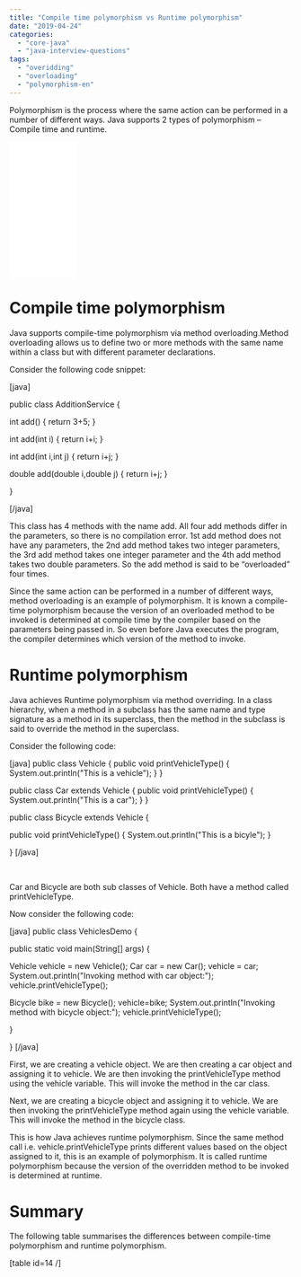 ```yaml
---
title: "Compile time polymorphism vs Runtime polymorphism"
date: "2019-04-24"
categories: 
  - "core-java"
  - "java-interview-questions"
tags: 
  - "overidding"
  - "overloading"
  - "polymorphism-en"
---
```


Polymorphism is the process where the same action can be performed in a number of different ways. Java supports 2 types of polymorphism – Compile time and runtime.

<iframe style="width:120px;height:240px;" marginwidth="0" marginheight="0" scrolling="no" frameborder="0" src="//ws-in.amazon-adsystem.com/widgets/q?ServiceVersion=20070822&amp;OneJS=1&amp;Operation=GetAdHtml&amp;MarketPlace=IN&amp;source=ac&amp;ref=qf_sp_asin_til&amp;ad_type=product_link&amp;tracking_id=learnjava0d-21&amp;marketplace=amazon&amp;region=IN&amp;placement=9390491622&amp;asins=9390491622&amp;linkId=fd93ec30bf91424ed803ca0809ccf5ee&amp;show_border=false&amp;link_opens_in_new_window=false&amp;price_color=333333&amp;title_color=0066c0&amp;bg_color=ffffff"></iframe>

# Compile time polymorphism

Java supports compile-time polymorphism via method overloading.Method overloading allows us to define two or more methods with the same name within a class but with different parameter declarations.

Consider the following code snippet:

\[java\]

public class AdditionService {

int add() { return 3+5; }

int add(int i) { return i+i; }

int add(int i,int j) { return i+j; }

double add(double i,double j) { return i+j; }

}

\[/java\]

This class has 4 methods with the name add. All four add methods differ in the parameters, so there is no compilation error. 1st add method does not have any parameters, the 2nd add method takes two integer parameters, the 3rd add method takes one integer parameter and the 4th add method takes two double parameters. So the add method is said to be “overloaded” four times.

Since the same action can be performed in a number of different ways, method overloading is an example of polymorphism. It is known a compile-time polymorphism because the version of an overloaded method to be invoked is determined at compile time by the compiler based on the parameters being passed in. So even before Java executes the program, the compiler determines which version of the method to invoke.

# Runtime polymorphism

Java achieves Runtime polymorphism via method overriding. In a class hierarchy, when a method in a subclass has the same name and type signature as a method in its superclass, then the method in the subclass is said to override the method in the superclass.

Consider the following code:

\[java\] public class Vehicle { public void printVehicleType() { System.out.println("This is a vehicle"); } }

public class Car extends Vehicle { public void printVehicleType() { System.out.println("This is a car"); } }

public class Bicycle extends Vehicle {

public void printVehicleType() { System.out.println("This is a bicyle"); }

} \[/java\]

 

Car and Bicycle are both sub classes of Vehicle. Both have a method called printVehicleType.

Now consider the following code:

\[java\] public class VehiclesDemo {

public static void main(String\[\] args) {

Vehicle vehicle = new Vehicle(); Car car = new Car(); vehicle = car; System.out.println("Invoking method with car object:"); vehicle.printVehicleType();

Bicycle bike = new Bicycle(); vehicle=bike; System.out.println("Invoking method with bicycle object:"); vehicle.printVehicleType();

}

} \[/java\]

First, we are creating a vehicle object. We are then creating a car object and assigning it to vehicle. We are then invoking the printVehicleType method using the vehicle variable. This will invoke the method in the car class.

Next, we are creating a bicycle object and assigning it to vehicle. We are then invoking the printVehicleType method again using the vehicle variable. This will invoke the method in the bicycle class.

This is how Java achieves runtime polymorphism. Since the same method call i.e. vehicle.printVehicleType prints different values based on the object assigned to it, this is an example of polymorphism. It is called runtime polymorphism because the version of the overridden method to be invoked is determined at runtime.

# Summary

The following table summarises the differences between compile-time polymorphism and runtime polymorphism.

\[table id=14 /\]
